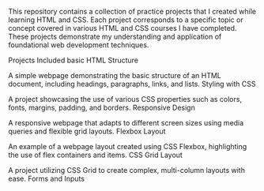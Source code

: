 This repository contains a collection of practice projects that I created while learning HTML and CSS. Each project corresponds to a specific topic or concept covered in various HTML and CSS courses I have completed. These projects demonstrate my understanding and application of foundational web development techniques.

Projects Included basic HTML Structure

A simple webpage demonstrating the basic structure of an HTML document, including headings, paragraphs, links, and lists.
Styling with CSS

A project showcasing the use of various CSS properties such as colors, fonts, margins, padding, and borders.
Responsive Design

A responsive webpage that adapts to different screen sizes using media queries and flexible grid layouts.
Flexbox Layout

An example of a webpage layout created using CSS Flexbox, highlighting the use of flex containers and items.
CSS Grid Layout

A project utilizing CSS Grid to create complex, multi-column layouts with ease.
Forms and Inputs
